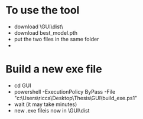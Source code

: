 # To use the tool
- download \GUI\dist\
- download best_model.pth
- put the two files in the same folder
- 

# Build a new exe file
- cd GUI
- powershell -ExecutionPolicy ByPass -File "c:\Users\ricca\Desktop\Thesis\GUI\build_exe.ps1"
- wait (it may take minutes)
- new .exe fileis now in \GUI\dist
